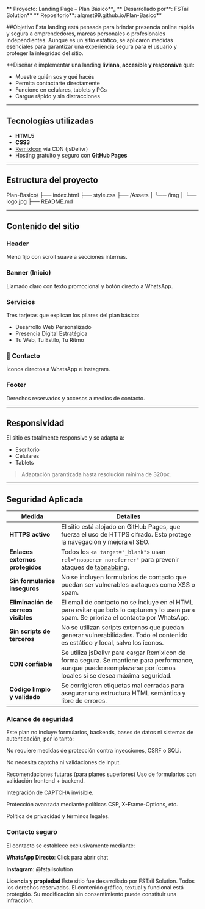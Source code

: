 ** Proyecto: Landing Page – Plan Básico**_
** Desarrollado por**: FSTail Solution**
** Repositorio**: alqmst99.github.io/Plan-Basico**

##Objetivo
Esta landing está pensada para brindar presencia online rápida y segura a emprendedores, marcas personales o profesionales independientes. Aunque es un sitio estático, se aplicaron medidas esenciales para garantizar una experiencia segura para el usuario y proteger la integridad del sitio.

**Diseñar e implementar una landing **liviana, accesible y responsive** que:
- Muestre quién sos y qué hacés
- Permita contactarte directamente
- Funcione en celulares, tablets y PCs
- Cargue rápido y sin distracciones

---

## Tecnologías utilizadas

- **HTML5**
- **CSS3**
- [RemixIcon](https://remixicon.com/) vía CDN (jsDelivr)
- Hosting gratuito y seguro con **GitHub Pages**

---

## Estructura del proyecto

Plan-Basico/
├── index.html
├── style.css
├── /Assets
│ └── /img
│ └── logo.jpg
├── README.md

---

## Contenido del sitio

### Header
Menú fijo con scroll suave a secciones internas.

### Banner (Inicio)
Llamado claro con texto promocional y botón directo a WhatsApp.

### Servicios
Tres tarjetas que explican los pilares del plan básico:
- Desarrollo Web Personalizado
- Presencia Digital Estratégica
- Tu Web, Tu Estilo, Tu Ritmo

### 🔹 Contacto
Íconos directos a WhatsApp e Instagram.

### Footer
Derechos reservados y accesos a medios de contacto.

---

##  Responsividad

El sitio es totalmente responsive y se adapta a:
-  Escritorio
-  Celulares
-  Tablets

>  Adaptación garantizada hasta resolución mínima de 320px.

---

## Seguridad Aplicada
| Medida                              | Detalles                                                                                                                                                            |
| ----------------------------------- | ------------------------------------------------------------------------------------------------------------------------------------------------------------------- |
| **HTTPS activo**                    | El sitio está alojado en GitHub Pages, que fuerza el uso de HTTPS cifrado. Esto protege la navegación y mejora el SEO.                                              |
| **Enlaces externos protegidos**     | Todos los `<a target="_blank">` usan `rel="noopener noreferrer"` para prevenir ataques de [tabnabbing](https://owasp.org/www-community/attacks/Reverse_Tabnabbing). |
| **Sin formularios inseguros**       | No se incluyen formularios de contacto que puedan ser vulnerables a ataques como XSS o spam.                                                                        |
| **Eliminación de correos visibles** | El email de contacto no se incluye en el HTML para evitar que bots lo capturen y lo usen para spam. Se prioriza el contacto por WhatsApp.                           |
| **Sin scripts de terceros**         | No se utilizan scripts externos que puedan generar vulnerabilidades. Todo el contenido es estático y local, salvo los íconos.                                       |
| **CDN confiable**                   | Se utiliza jsDelivr para cargar RemixIcon de forma segura. Se mantiene para performance, aunque puede reemplazarse por íconos locales si se desea máxima seguridad. |
| **Código limpio y validado**        | Se corrigieron etiquetas mal cerradas para asegurar una estructura HTML semántica y libre de errores.                                                               |


### Alcance de seguridad
Este plan no incluye formularios, backends, bases de datos ni sistemas de autenticación, por lo tanto:

No requiere medidas de protección contra inyecciones, CSRF o SQLi.

No necesita captcha ni validaciones de input.

Recomendaciones futuras (para planes superiores)
Uso de formularios con validación frontend + backend.

Integración de CAPTCHA invisible.

Protección avanzada mediante políticas CSP, X-Frame-Options, etc.

Política de privacidad y términos legales.

### Contacto seguro
El contacto se establece exclusivamente mediante:

**WhatsApp Directo**: Click para abrir chat

**Instagram**: @fstailsolution

**Licencia y propiedad**
Este sitio fue desarrollado por FSTail Solution. Todos los derechos reservados.
El contenido gráfico, textual y funcional está protegido.
Su modificación sin consentimiento puede constituir una infracción.
